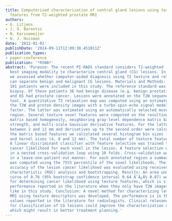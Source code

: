 ```yaml
---
title: Computerized characterization of central gland lesions using texture and relaxation
  features from T2-weighted prostate MRI
authors:
- G. Litjens
- J. O. Barentsz
- N. Karssemeijer
- H. J. Huisman
date: '2012-01-01'
publishDate: '2024-09-11T12:09:38.451011Z'
publication_types:
- paper-conference
publication: '*RSNA*'
abstract: 'Purpose: The recent PI-RADS standard considers T2-weighted (T2W) MR the
  best imaging modality to characterize central gland (CG) lesions. In this study
  we assessed whether computer-aided diagnosis using T2 texture and relaxation features
  can separate benign and malignant CG lesions. Materials and Methods: MR scans of
  101 patients were included in this study. The reference standard was MR-guided MR
  biopsy. Of these patients 36 had benign disease (e.g. benign prostatic hyperplasia)
  and 65 had prostate cancer. Lesions were annotated on the T2W sequence using a contouring
  tool. A quantitative T2 relaxation map was computed using an estimator that combines
  the T2W and proton density images with a turbo-spin-echo signal model and a gain
  factor. The latter was estimated using an automatically selected muscle reference
  region. Several texture voxel features were computed on the resulting T2-map: co-occurrenc
  matrix based homogeneity, neighboring gray-level dependence matrix based texture
  strength, and multi-scale Gaussian derivative features. For the latter 5 scales
  between 2 and 12 mm and derivatives up to the second order were calculated. For
  the matrix based features we calculated several histogram bin sizes (8, 16 and 32)
  and kernel sizes (4, 8 and 12 mm). The total number of texture features was 42.
  A linear discriminant classifier with feature selection was trained to compute the
  cancer likelihood for each voxel in the lesion. A feature selection was performed
  in a nested cross-validation loop using 10 folds. Cross-validation was performed
  in a leave-one-patient-out manner. For each annotated region a summary lesion likelihood
  was computed using the 75th percentile of the voxel likelihoods. The diagnostic
  accuracy of the lesion cancer likelihood was evaluated using receiver-operating
  characteristic (ROC) analysis and bootstrapping. Results: An area under the ROC
  curve of 0.76 (95% bootstrap confidence interval 0.64 Ã¯Â¿Â½ 0.87) was obtained
  for determining cancer likelihood using texture features, which is similar to radiologist
  performance reported in the literature when they only have T2W images available,
  like in this study. Conclusion: A novel method for characterizing lesions in T2-weighted
  MRI using texture descriptors was developed. The performance is in the range of
  values reported in the literature for radiologists. Clinical relevance: A CAD system
  for classification of CG lesions could improve the characterization of these lesions,
  which might result in better treatment planning.'
---
```

